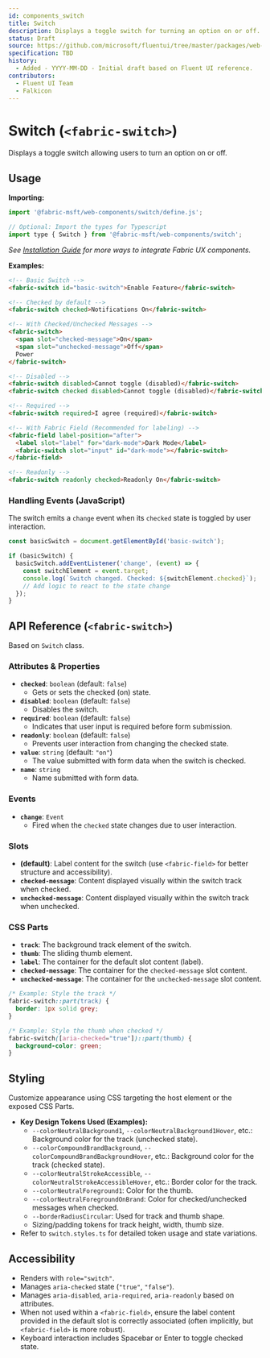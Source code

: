 ```yaml
---
id: components_switch
title: Switch
description: Displays a toggle switch for turning an option on or off.
status: Draft
source: https://github.com/microsoft/fluentui/tree/master/packages/web-components/src/switch
specification: TBD
history:
  - Added - YYYY-MM-DD - Initial draft based on Fluent UI reference.
contributors:
  - Fluent UI Team
  - Falkicon
---
```


# Switch (`<fabric-switch>`)

Displays a toggle switch allowing users to turn an option on or off.

## Usage

**Importing:**

```javascript
import '@fabric-msft/web-components/switch/define.js';

// Optional: Import the types for Typescript
import type { Switch } from '@fabric-msft/web-components/switch';
```

*See [Installation Guide](../../guides/installation.md) for more ways to integrate Fabric UX components.*

**Examples:**

```html
<!-- Basic Switch -->
<fabric-switch id="basic-switch">Enable Feature</fabric-switch>

<!-- Checked by default -->
<fabric-switch checked>Notifications On</fabric-switch>

<!-- With Checked/Unchecked Messages -->
<fabric-switch>
  <span slot="checked-message">On</span>
  <span slot="unchecked-message">Off</span>
  Power
</fabric-switch>

<!-- Disabled -->
<fabric-switch disabled>Cannot toggle (disabled)</fabric-switch>
<fabric-switch checked disabled>Cannot toggle (disabled)</fabric-switch>

<!-- Required -->
<fabric-switch required>I agree (required)</fabric-switch>

<!-- With Fabric Field (Recommended for labeling) -->
<fabric-field label-position="after">
  <label slot="label" for="dark-mode">Dark Mode</label>
  <fabric-switch slot="input" id="dark-mode"></fabric-switch>
</fabric-field>

<!-- Readonly -->
<fabric-switch readonly checked>Readonly On</fabric-switch>
```

### Handling Events (JavaScript)

The switch emits a `change` event when its `checked` state is toggled by user interaction.

```javascript
const basicSwitch = document.getElementById('basic-switch');

if (basicSwitch) {
  basicSwitch.addEventListener('change', (event) => {
    const switchElement = event.target;
    console.log(`Switch changed. Checked: ${switchElement.checked}`);
    // Add logic to react to the state change
  });
}
```

## API Reference (`<fabric-switch>`)

Based on `Switch` class.

### Attributes & Properties

*   **`checked`**: `boolean` (default: `false`)
    *   Gets or sets the checked (on) state.
*   **`disabled`**: `boolean` (default: `false`)
    *   Disables the switch.
*   **`required`**: `boolean` (default: `false`)
    *   Indicates that user input is required before form submission.
*   **`readonly`**: `boolean` (default: `false`)
    *   Prevents user interaction from changing the checked state.
*   **`value`**: `string` (default: `"on"`)
    *   The value submitted with form data when the switch is checked.
*   **`name`**: `string`
    *   Name submitted with form data.

### Events

*   **`change`**: `Event`
    *   Fired when the `checked` state changes due to user interaction.

### Slots

*   **(default)**: Label content for the switch (use `<fabric-field>` for better structure and accessibility).
*   **`checked-message`**: Content displayed visually within the switch track when checked.
*   **`unchecked-message`**: Content displayed visually within the switch track when unchecked.

### CSS Parts

*   **`track`**: The background track element of the switch.
*   **`thumb`**: The sliding thumb element.
*   **`label`**: The container for the default slot content (label).
*   **`checked-message`**: The container for the `checked-message` slot content.
*   **`unchecked-message`**: The container for the `unchecked-message` slot content.

```css
/* Example: Style the track */
fabric-switch::part(track) {
  border: 1px solid grey;
}

/* Example: Style the thumb when checked */
fabric-switch([aria-checked="true"])::part(thumb) {
  background-color: green;
}
```

## Styling

Customize appearance using CSS targeting the host element or the exposed CSS Parts.

*   **Key Design Tokens Used (Examples):**
    *   `--colorNeutralBackground1`, `--colorNeutralBackground1Hover`, etc.: Background color for the track (unchecked state).
    *   `--colorCompoundBrandBackground`, `--colorCompoundBrandBackgroundHover`, etc.: Background color for the track (checked state).
    *   `--colorNeutralStrokeAccessible`, `--colorNeutralStrokeAccessibleHover`, etc.: Border color for the track.
    *   `--colorNeutralForeground1`: Color for the thumb.
    *   `--colorNeutralForegroundOnBrand`: Color for checked/unchecked messages when checked.
    *   `--borderRadiusCircular`: Used for track and thumb shape.
    *   Sizing/padding tokens for track height, width, thumb size.
*   Refer to `switch.styles.ts` for detailed token usage and state variations.

## Accessibility

*   Renders with `role="switch"`.
*   Manages `aria-checked` state (`"true"`, `"false"`).
*   Manages `aria-disabled`, `aria-required`, `aria-readonly` based on attributes.
*   When not used within a `<fabric-field>`, ensure the label content provided in the default slot is correctly associated (often implicitly, but `<fabric-field>` is more robust).
*   Keyboard interaction includes Spacebar or Enter to toggle checked state. 
